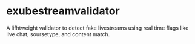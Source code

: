 # exubestreamvalidator
A lifhtweight validator to detect fake livestreams using real time flags like live chat, soursetype, and content match.
